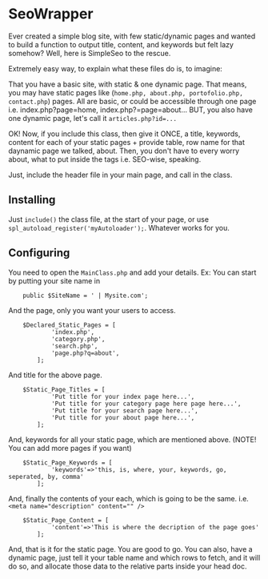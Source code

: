 SeoWrapper
===========================

Ever created a simple blog site, with few static/dynamic pages and wanted to build a function to output title, content, and keywords but felt lazy somehow? Well, here is SimpleSeo to the rescue. 


Extremely easy way, to explain what these files do is, to imagine: 

That you have a basic site, with static & one dynamic page. That means, you may have static pages like (`home.php, about.php, portofolio.php, contact.php`) pages. All are basic, or could be accessible through one page i.e. index.php?page=home, index.php?=page=about... BUT, you also have one dynamic page, let's call it `articles.php?id=...` 

OK! Now, if you include this class, then give it ONCE, a title, keywords, content for each of your static pages + provide table, row name for that daynamic page we talked, about. Then, you don't have to every worry about, what to put inside the </head></head> tags i.e. SEO-wise, speaking. 



Just, include the header file in your main page, and call in the class. 


## Installing  

Just `include()` the class file, at the start of your page, or use `spl_autoload_register('myAutoloader');`. Whatever works for you. 

## Configuring

You need to open the `MainClass.php` and add your details. Ex: You can start by putting your site name in

		public $SiteName = ' | Mysite.com';
	 
And the page, only you want your users to access. 

		$Declared_Static_Pages = [
				'index.php', 
				'category.php', 
				'search.php', 
				'page.php?q=about', 
			];		 


And title for the above page. 

		$Static_Page_Titles = [
				'Put title for your index page here...',
				'Put title for your category page here page here...',
				'Put title for your search page here...',
				'Put title for your about page here...',
			];

And, keywords for all your static page, which are mentioned above. (NOTE! You can add more pages if you want)

		$Static_Page_Keywords = [
				'keywords'=>'this, is, where, your, keywords, go, seperated, by, comma'
			];

And, finally the contents of your each, which is going to be the same. i.e. `<meta name="description" content="" />`

		$Static_Page_Content = [
				'content'=>'This is where the decription of the page goes'
			];



And, that is it for the static page. You are good to go. You can also, have a dynamic page, just tell it your table name and which rows to fetch, and it will do so, and allocate those data to the relative parts inside your head doc.



